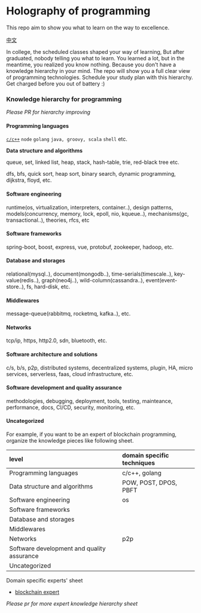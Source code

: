 # Holography of programming

This repo aim to show you what to learn on the way to excellence.

[中文](中文.md)

In college, the scheduled classes shaped your way of learning, But after graduated, nobody telling you what to learn. You learned a lot, but in the meantime, you realized you know nothing. Because you don't have a knowledge hierarchy in your mind. The repo will show you a full clear view of programming technologies. Schedule your study plan with this hierarchy. Get charged before you out of battery :)

### Knowledge hierarchy for programming

_Please PR for hierarchy improving_

#### Programming languages

[`c/c++`](http://www.google.com) `node` `golang` `java, groovy, scala` `shell` etc.

**Data structure and algorithms**

queue, set, linked list, heap, stack, hash-table, trie, red-black tree etc.

dfs, bfs, quick sort, heap sort, binary search, dynamic programming, dijkstra, floyd, etc.

#### Software engineering

runtime(os, virtualization, interpreters, container..), design patterns, models(concurrency, memory, lock, epoll, nio, kqueue..), mechanisms(gc, transactional..), theories, rfcs, etc

#### Software frameworks

spring-boot, boost, express, vue, protobuf, zookeeper, hadoop, etc.

#### Database and storages

relational(mysql..), document(mongodb..), time-serials(timescale..), key-value(redis..), graph(neo4j..), wild-column(cassandra..), event(event-store..), fs, hard-disk, etc.

#### Middlewares

message-queue(rabbitmq, rocketmq, kafka..), etc.

#### Networks

tcp/ip, https, http2.0, sdn, bluetooth, etc.

#### Software architecture and solutions

c/s, b/s, p2p, distributed systems, decentralized systems, plugin, HA, micro services, serverless, faas, cloud infrastructure, etc.

#### Software development and quality assurance

methodologies, debugging, deployment, tools, testing, mainteance, performance, docs, CI/CD, security, monitoring, etc.

#### Uncategorized



For example, if you want to be an expert of blockchain programming, organize the knowledge pieces like following sheet.

| level                                    | domain specific techniques |
| :--------------------------------------- | :------------------------- |
| Programming languages                    | c/c++, golang              |
| Data structure and algorithms            | POW, POST, DPOS, PBFT      |
| Software engineering                     | os                         |
| Software frameworks                      |                            |
| Database and storages                    |                            |
| Middlewares                              |                            |
| Networks                                 | p2p                        |
| Software development and quality assurance |                            |
| Uncategorized                            |                            |

Domain specific experts' sheet

* [blockchain expert](blockchain-expert.md)



*Please pr for more expert knowledge hierarchy sheet*

